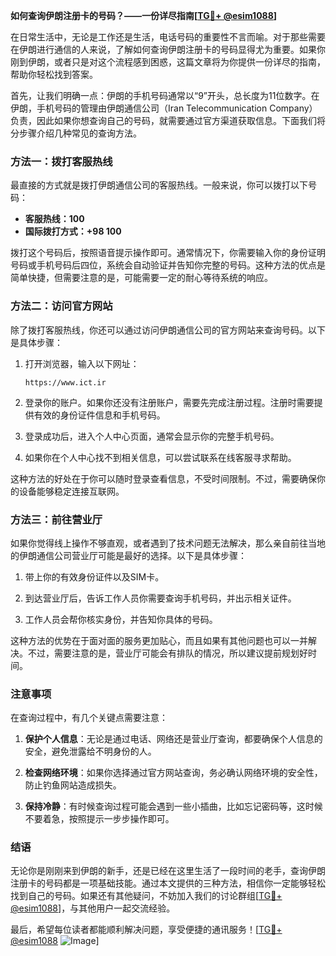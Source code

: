 **如何查询伊朗注册卡的号码？——一份详尽指南[[TG💪+ @esim1088](https://t.me/s/esim1088)]**

在日常生活中，无论是工作还是生活，电话号码的重要性不言而喻。对于那些需要在伊朗进行通信的人来说，了解如何查询伊朗注册卡的号码显得尤为重要。如果你刚到伊朗，或者只是对这个流程感到困惑，这篇文章将为你提供一份详尽的指南，帮助你轻松找到答案。

首先，让我们明确一点：伊朗的手机号码通常以“9”开头，总长度为11位数字。在伊朗，手机号码的管理由伊朗通信公司（Iran Telecommunication Company）负责，因此如果你想查询自己的号码，就需要通过官方渠道获取信息。下面我们将分步骤介绍几种常见的查询方法。

### 方法一：拨打客服热线

最直接的方式就是拨打伊朗通信公司的客服热线。一般来说，你可以拨打以下号码：

- **客服热线：100**
- **国际拨打方式：+98 100**

拨打这个号码后，按照语音提示操作即可。通常情况下，你需要输入你的身份证明号码或手机号码后四位，系统会自动验证并告知你完整的号码。这种方法的优点是简单快捷，但需要注意的是，可能需要一定的耐心等待系统的响应。

### 方法二：访问官方网站

除了拨打客服热线，你还可以通过访问伊朗通信公司的官方网站来查询号码。以下是具体步骤：

1. 打开浏览器，输入以下网址：
   ```
   https://www.ict.ir
   ```

2. 登录你的账户。如果你还没有注册账户，需要先完成注册过程。注册时需要提供有效的身份证件信息和手机号码。

3. 登录成功后，进入个人中心页面，通常会显示你的完整手机号码。

4. 如果你在个人中心找不到相关信息，可以尝试联系在线客服寻求帮助。

这种方法的好处在于你可以随时登录查看信息，不受时间限制。不过，需要确保你的设备能够稳定连接互联网。

### 方法三：前往营业厅

如果你觉得线上操作不够直观，或者遇到了技术问题无法解决，那么亲自前往当地的伊朗通信公司营业厅可能是最好的选择。以下是具体步骤：

1. 带上你的有效身份证件以及SIM卡。

2. 到达营业厅后，告诉工作人员你需要查询手机号码，并出示相关证件。

3. 工作人员会帮你核实身份，并告知你具体的号码。

这种方法的优势在于面对面的服务更加贴心，而且如果有其他问题也可以一并解决。不过，需要注意的是，营业厅可能会有排队的情况，所以建议提前规划好时间。

### 注意事项

在查询过程中，有几个关键点需要注意：

1. **保护个人信息**：无论是通过电话、网络还是营业厅查询，都要确保个人信息的安全，避免泄露给不明身份的人。

2. **检查网络环境**：如果你选择通过官方网站查询，务必确认网络环境的安全性，防止钓鱼网站造成损失。

3. **保持冷静**：有时候查询过程可能会遇到一些小插曲，比如忘记密码等，这时候不要着急，按照提示一步步操作即可。

### 结语

无论你是刚刚来到伊朗的新手，还是已经在这里生活了一段时间的老手，查询伊朗注册卡的号码都是一项基础技能。通过本文提供的三种方法，相信你一定能够轻松找到自己的号码。如果还有其他疑问，不妨加入我们的讨论群组[[TG💪+ @esim1088](https://t.me/s/esim1088)]，与其他用户一起交流经验。

最后，希望每位读者都能顺利解决问题，享受便捷的通讯服务！[[TG💪+ @esim1088](https://t.me/s/esim1088) ![Image](https://i.postimg.cc/4NQfJmqS/Snipaste-2025-05-13-00-14-12.png)]